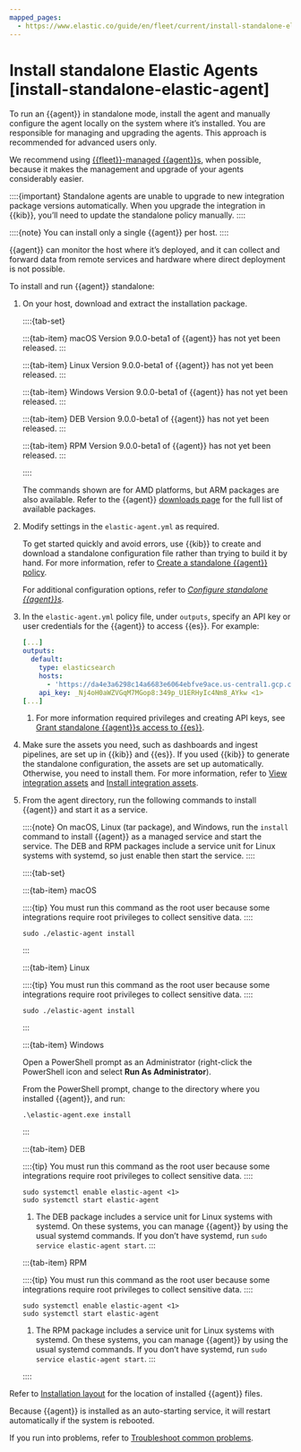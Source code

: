 ```yaml
---
mapped_pages:
  - https://www.elastic.co/guide/en/fleet/current/install-standalone-elastic-agent.html
---
```


# Install standalone Elastic Agents [install-standalone-elastic-agent]

To run an {{agent}} in standalone mode, install the agent and manually configure the agent locally on the system where it’s installed. You are responsible for managing and upgrading the agents. This approach is recommended for advanced users only.

We recommend using [{{fleet}}-managed {{agent}}s](/reference/ingestion-tools/fleet/install-fleet-managed-elastic-agent.md), when possible, because it makes the management and upgrade of your agents considerably easier.

::::{important}
Standalone agents are unable to upgrade to new integration package versions automatically. When you upgrade the integration in {{kib}}, you’ll need to update the standalone policy manually.
::::


::::{note}
You can install only a single {{agent}} per host.
::::


{{agent}} can monitor the host where it’s deployed, and it can collect and forward data from remote services and hardware where direct deployment is not possible.

To install and run {{agent}} standalone:

1. On your host, download and extract the installation package.

    ::::{tab-set}

    :::{tab-item} macOS
    Version 9.0.0-beta1 of {{agent}} has not yet been released.
    :::

    :::{tab-item} Linux
    Version 9.0.0-beta1 of {{agent}} has not yet been released.
    :::

    :::{tab-item} Windows
    Version 9.0.0-beta1 of {{agent}} has not yet been released.
    :::

    :::{tab-item} DEB
    Version 9.0.0-beta1 of {{agent}} has not yet been released.
    :::

    :::{tab-item} RPM
    Version 9.0.0-beta1 of {{agent}} has not yet been released.
    :::

    ::::

    The commands shown are for AMD platforms, but ARM packages are also available. Refer to the {{agent}} [downloads page](https://www.elastic.co/downloads/elastic-agent) for the full list of available packages.

2. Modify settings in the `elastic-agent.yml` as required.

    To get started quickly and avoid errors, use {{kib}} to create and download a standalone configuration file rather than trying to build it by hand. For more information, refer to [Create a standalone {{agent}} policy](/reference/ingestion-tools/fleet/create-standalone-agent-policy.md).

    For additional configuration options, refer to [*Configure standalone {{agent}}s*](/reference/ingestion-tools/fleet/configure-standalone-elastic-agents.md).

3. In the `elastic-agent.yml` policy file, under `outputs`, specify an API key or user credentials for the {{agent}} to access {{es}}. For example:

    ```yaml
    [...]
    outputs:
      default:
        type: elasticsearch
        hosts:
          - 'https://da4e3a6298c14a6683e6064ebfve9ace.us-central1.gcp.cloud.es.io:443'
        api_key: _Nj4oH0aWZVGqM7MGop8:349p_U1ERHyIc4Nm8_AYkw <1>
    [...]
    ```

    1. For more information required privileges and creating API keys, see [Grant standalone {{agent}}s access to {{es}}](/reference/ingestion-tools/fleet/grant-access-to-elasticsearch.md).

4. Make sure the assets you need, such as dashboards and ingest pipelines, are set up in {{kib}} and {{es}}. If you used {{kib}} to generate the standalone configuration, the assets are set up automatically. Otherwise, you need to install them. For more information, refer to [View integration assets](/reference/ingestion-tools/fleet/view-integration-assets.md) and [Install integration assets](/reference/ingestion-tools/fleet/install-uninstall-integration-assets.md#install-integration-assets).
5. From the agent directory, run the following commands to install {{agent}} and start it as a service.

    ::::{note}
    On macOS, Linux (tar package), and Windows, run the `install` command to install {{agent}} as a managed service and start the service. The DEB and RPM packages include a service unit for Linux systems with systemd, so just enable then start the service.
    ::::

    ::::{tab-set}

    :::{tab-item} macOS
    
    ::::{tip}
    You must run this command as the root user because some integrations require root privileges to collect sensitive data.
    ::::

    ```shell
    sudo ./elastic-agent install
    ```
    :::

    :::{tab-item} Linux
    
    ::::{tip}
    You must run this command as the root user because some integrations require root privileges to collect sensitive data.
    ::::

    ```shell
    sudo ./elastic-agent install
    ```
    :::

    :::{tab-item} Windows
    
    Open a PowerShell prompt as an Administrator (right-click the PowerShell icon and select **Run As Administrator**).

    From the PowerShell prompt, change to the directory where you installed {{agent}}, and run:

    ```shell
    .\elastic-agent.exe install
    ```
    :::

    :::{tab-item} DEB
    
    ::::{tip}
    You must run this command as the root user because some integrations require root privileges to collect sensitive data.
    ::::

    ```shell
    sudo systemctl enable elastic-agent <1>
    sudo systemctl start elastic-agent
    ```
    1. The DEB package includes a service unit for Linux systems with systemd. On these systems, you can manage {{agent}} by using the usual systemd commands. If you don’t have systemd, run `sudo service elastic-agent start`.
    :::
    
    :::{tab-item} RPM
    
    ::::{tip}
    You must run this command as the root user because some integrations require root privileges to collect sensitive data.
    ::::


    ```shell
    sudo systemctl enable elastic-agent <1>
    sudo systemctl start elastic-agent
    ```

    1. The RPM package includes a service unit for Linux systems with systemd. On these systems, you can manage {{agent}} by using the usual systemd commands. If you don’t have systemd, run `sudo service elastic-agent start`.
    :::

    ::::

Refer to [Installation layout](/reference/ingestion-tools/fleet/installation-layout.md) for the location of installed {{agent}} files.

Because {{agent}} is installed as an auto-starting service, it will restart automatically if the system is rebooted.

If you run into problems, refer to [Troubleshoot common problems](docs-content://troubleshoot/ingest/fleet/common-problems.md).
